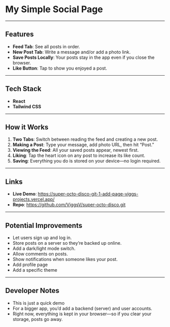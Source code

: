 # My Simple Social Page

---

## Features

* **Feed Tab**: See all posts in order.
* **New Post Tab**: Write a message and/or add a photo link.
* **Save Posts Locally**: Your posts stay in the app even if you close the browser.
* **Like Button**: Tap to show you enjoyed a post.

---

## Tech Stack

* **React**
* **Tailwind CSS** 

---

## How it Works

1. **Two Tabs**: Switch between reading the feed and creating a new post.
2. **Making a Post**: Type your message, add photo URL, then hit “Post.”
3. **Viewing the Feed**: All your saved posts appear, newest first.
4. **Liking**: Tap the heart icon on any post to increase its like count.
5. **Saving**: Everything you do is stored on your device—no login required.

---

## Links

* **Live Demo**: https://super-octo-disco-git-1-add-page-viggs-projects.vercel.app/
* **Repo**: https://github.com/ViggsV/super-octo-disco.git

---

## Potential Improvements

* Let users sign up and log in.
* Store posts on a server so they’re backed up online.
* Add a dark/light mode switch.
* Allow comments on posts.
* Show notifications when someone likes your post.
* Add profile page
* Add a specific theme

---

## Developer Notes

* This is just a quick demo
* For a bigger app, you’d add a backend (server) and user accounts.
* Right now, everything is kept in your browser—so if you clear your storage, posts go away.
